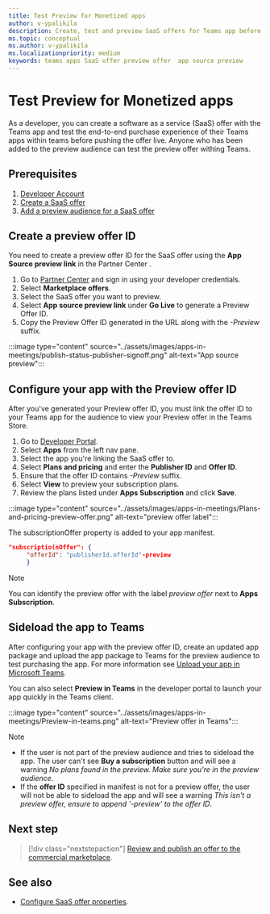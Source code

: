 ```yaml
---
title: Test Preview for Monetized apps 
author: v-ypalikila
description: Create, test and preview SaaS offers for Teams app before pushing the offer live.
ms.topic: conceptual
ms.author: v-ypalikila
ms.localizationpriority: medium
keywords: teams apps SaaS offer preview offer  app source preview
---
```


# Test Preview for Monetized apps

As a developer, you can create a software as a service (SaaS) offer with the Teams app and test the end-to-end purchase experience of their Teams apps within teams before pushing the offer live. Anyone who has been added to the preview audience can test the preview offer withing Teams.

## Prerequisites

1. [Developer Account](/office/developer-program/microsoft-365-developer-program-get-started)
1. [Create a SaaS offer](/azure/marketplace/create-saas-dev-test-offer)
1. [Add a preview audience for a SaaS offer](/azure/marketplace/create-new-saas-offer-preview)

## Create a preview offer ID

You need to create a preview offer ID for the SaaS offer using the **App Source preview link** in the Partner Center .

1. Go to [Partner Center](https://go.microsoft.com/fwlink/?linkid=2166002) and sign in using your developer credentials.
1. Select **Marketplace offers**.
1. Select the SaaS offer you want to preview.
1. Select **App source preview link** under **Go Live** to generate a Preview Offer ID.
1. Copy the Preview Offer ID generated in the URL along with the *-Preview* suffix.

:::image type="content" source="../assets/images/apps-in-meetings/publish-status-publisher-signoff.png" alt-text="App source preview":::

## Configure your app with the Preview offer ID

After you've generated your Preview offer ID, you must link the offer ID to your Teams app for the audience to view your Preview offer in the Teams Store.

1. Go to [Developer Portal](https://dev.teams.microsoft.com/).
1. Select **Apps** from the left nav pane.
1. Select the app you're linking the SaaS offer to.
1. Select **Plans and pricing** and enter the **Publisher ID** and **Offer ID**.
  1.  Ensure that the offer ID contains *-Preview* suffix.
1. Select **View** to preview your subscription plans.
1. Review the plans listed under **Apps Subscription** and click **Save**.

:::image type="content" source="../assets/images/apps-in-meetings/Plans-and-pricing-preview-offer.png" alt-text="preview offer label":::

The subscriptionOffer property is added to your app manifest.
```json
"subscriptio(nOffer": {
     "offerId": "publisherId.offerId"-preview  
     }
```
>[!NOTE]
> You can identify the preview offer with the label *preview offer* next to **Apps Subscription**.

## Sideload the app to Teams

After configuring your app with the preview offer ID, create an updated app package and upload the app package to Teams for the preview audience to test purchasing the app. For more information see [Upload your app in Microsoft Teams](/concepts/deploy-and-publish/apps-upload).
 
You can also select **Preview in Teams** in the developer portal to launch your app quickly in the Teams client.

:::image type="content" source="../assets/images/apps-in-meetings/Preview-in-teams.png" alt-text="Preview offer in Teams":::

>[!NOTE]
> * If the user is not part of the preview audience and tries to sideload the app. The user can't see **Buy a subscription** button and will see a warning *No plans found in the preview. Make  sure you're in the preview audience*.
> * If the **offer ID** specified in manifest is not for a preview offer, the user will not be able to sideload the app and  will see a warning *This isn't a preview offer, ensure to append '-preview' to the offer ID*.

## Next step

> [!div class="nextstepaction"]
> [Review and publish an offer to the commercial marketplace](/azure/marketplace/review-publish-offer#validation-and-publishing-steps).

## See also

* [Configure SaaS offer properties](/azure/marketplace/create-new-saas-offer-properties).
